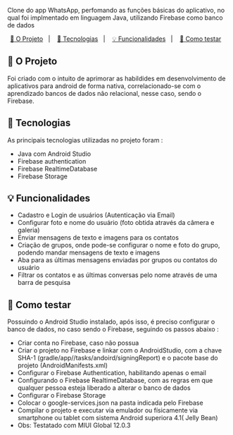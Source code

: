 <p>Clone do app WhatsApp, perfomando as funções básicas do aplicativo, no qual foi implmentado em linguagem Java, utilizando Firebase como banco de dados </p>

<p align="center">
  <a href="#-o-projeto">📓 O Projeto</a>&nbsp;&nbsp;&nbsp;|&nbsp;&nbsp;&nbsp;
  <a href="#-tecnologias"> 🔧 Tecnologias</a>&nbsp;&nbsp;&nbsp;|&nbsp;&nbsp;&nbsp;
  <a href="#-funcionalidades">💡 Funcionalidades</a>&nbsp;&nbsp;&nbsp;|&nbsp;&nbsp;&nbsp;
  <a href="#-como-testar">🧪 Como testar</a>&nbsp;&nbsp;&nbsp;
</p>

## 📓 O Projeto 
<p> Foi criado com o intuito de aprimorar as habildides em desenvolvimento de aplicativos para android de forma nativa, correlacionado-se com o aprendizado bancos de dados não relacional, nesse caso, sendo o Firebase. </p>
  
## 🔧 Tecnologias
<p> As principais tecnologias utilizadas no projeto foram : </p>
  <div>
    <ul>
      <li>Java com Android Studio</li>
      <li>Firebase authentication</li>
      <li>Firebase RealtimeDatabase</li>
      <li>Firebase Storage</li>        
     </ul>   
 </div>
 
 ## 💡 Funcionalidades
 
 <div>
    <ul>
      <li>Cadastro e Login de usuários (Autenticação via Email)</li>
      <li>Configurar foto e nome do usuário (foto obtida através da câmera e galeria)</li>
      <li>Enviar mensagens de texto e imagens para os contatos</li>
      <li>Criação de grupos, onde pode-se configurar o nome e foto do grupo, podendo mandar mensagens de texto e imagens</li>    
      <li>Aba para as últimas mensagens enviadas por grupos ou contatos do usuário</li>
      <li>Filtrar os contatos e as últimas conversas pelo nome através de uma barra de pesquisa</li>
     </ul>   
 </div>
 
 ## 🧪 Como testar
 
 Possuindo o Android Studio instalado, após isso, é preciso configurar o banco de dados, no caso sendo o Firebase, seguindo os passos abaixo :
  <div>
    <ul>
      <li>Criar conta no Firebase, caso não possua</li>
      <li>Criar o projeto no Firebase e linkar com o AndroidStudio, com a chave SHA-1 (gradle/app//tasks/andoird/signingReport) e o pacote base do projeto (AndroidManifests.xml) </li>
      <li>Configurar o Firebase Authentication, habilitando apenas o email</li>
      <li>Configurando o Firebase RealtimeDatabase, com as regras em que qualquer pessoa esteja liberado a alterar o banco de dados</li>    
      <li>Configurar o Firebase Storage</li>
      <li>Colocar o google-services.json na pasta indicada pelo Firebase</li>
      <li>Compilar o projeto e executar via emulador ou físicamente via smartphone ou tablet com sistema Android superiora 4.1( Jelly Bean)</li>
      <li>Obs: Testatado com MIUI Global 12.0.3</li>
     </ul>   
 </div>
